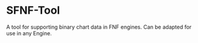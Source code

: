 # SFNF-Tool
A tool for supporting binary chart data in FNF engines. Can be adapted for use in any Engine. 
